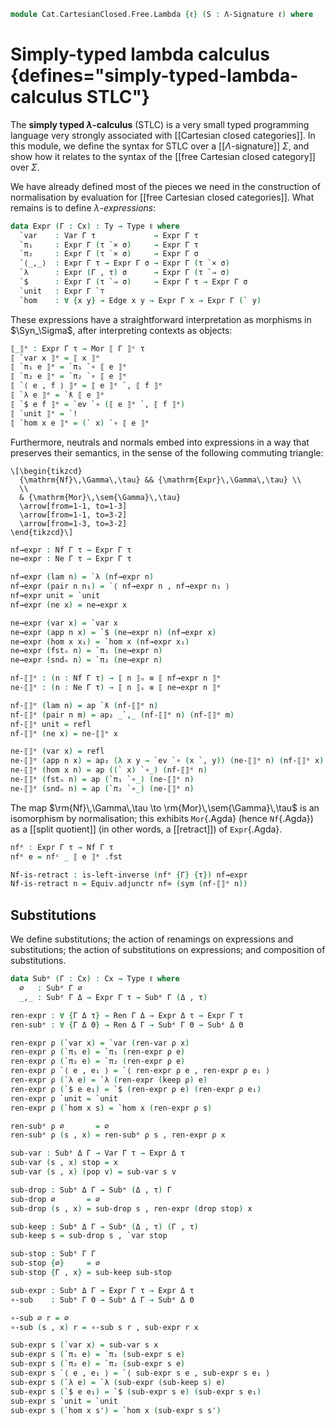 <!--
```agda
open import Cat.CartesianClosed.Free.Signature
open import Cat.Prelude
```
-->

```agda
module Cat.CartesianClosed.Free.Lambda {ℓ} (S : Λ-Signature ℓ) where
```

<!--
```agda
open import Cat.CartesianClosed.Free S
open Λ-Signature S renaming (Ob to Node ; Hom to Edge)
private variable
  Γ Δ Θ : Cx
  τ σ ρ : Ty
```
-->

# Simply-typed lambda calculus {defines="simply-typed-lambda-calculus STLC"}

The **simply typed $\lambda$-calculus** (STLC) is a very small typed
programming language very strongly associated with [[Cartesian closed
categories]]. In this module, we define the syntax for STLC over a
[[$\Lambda$-signature]] $\Sigma$, and show how it relates to the
syntax of the [[free Cartesian closed category]] over $\Sigma$.

We have already defined most of the pieces we need in the construction
of normalisation by evaluation for [[free Cartesian closed categories]].
What remains is to define $\lambda$-*expressions*:

```agda
data Expr (Γ : Cx) : Ty → Type ℓ where
  `var    : Var Γ τ             → Expr Γ τ
  `π₁     : Expr Γ (τ `× σ)     → Expr Γ τ
  `π₂     : Expr Γ (τ `× σ)     → Expr Γ σ
  `⟨_,_⟩  : Expr Γ τ → Expr Γ σ → Expr Γ (τ `× σ)
  `λ      : Expr (Γ , τ) σ      → Expr Γ (τ `⇒ σ)
  `$      : Expr Γ (τ `⇒ σ)     → Expr Γ τ → Expr Γ σ
  `unit   : Expr Γ `⊤
  `hom    : ∀ {x y} → Edge x y → Expr Γ x → Expr Γ (` y)
```

These expressions have a straightforward interpretation as morphisms in
$\Syn_\Sigma$, after interpreting contexts as objects:

```agda
⟦_⟧ᵉ : Expr Γ τ → Mor ⟦ Γ ⟧ᶜ τ
⟦ `var x ⟧ᵉ = ⟦ x ⟧ⁿ
⟦ `π₁ e ⟧ᵉ = `π₁ `∘ ⟦ e ⟧ᵉ
⟦ `π₂ e ⟧ᵉ = `π₂ `∘ ⟦ e ⟧ᵉ
⟦ `⟨ e , f ⟩ ⟧ᵉ = ⟦ e ⟧ᵉ `, ⟦ f ⟧ᵉ
⟦ `λ e ⟧ᵉ = `ƛ ⟦ e ⟧ᵉ
⟦ `$ e f ⟧ᵉ = `ev `∘ (⟦ e ⟧ᵉ `, ⟦ f ⟧ᵉ)
⟦ `unit ⟧ᵉ = `!
⟦ `hom x e ⟧ᵉ = (` x) `∘ ⟦ e ⟧ᵉ
```

Furthermore, neutrals and normals embed into expressions in a way that
preserves their semantics, in the sense of the following commuting
triangle:

~~~{.quiver}
\[\begin{tikzcd}
  {\mathrm{Nf}\,\Gamma\,\tau} && {\mathrm{Expr}\,\Gamma\,\tau} \\
  \\
  & {\mathrm{Mor}\,\sem{\Gamma}\,\tau}
  \arrow[from=1-1, to=1-3]
  \arrow[from=1-1, to=3-2]
  \arrow[from=1-3, to=3-2]
\end{tikzcd}\]
~~~

```agda
nf→expr : Nf Γ τ → Expr Γ τ
ne→expr : Ne Γ τ → Expr Γ τ

nf→expr (lam n) = `λ (nf→expr n)
nf→expr (pair n n₁) = `⟨ nf→expr n , nf→expr n₁ ⟩
nf→expr unit = `unit
nf→expr (ne x) = ne→expr x

ne→expr (var x) = `var x
ne→expr (app n x) = `$ (ne→expr n) (nf→expr x)
ne→expr (hom x x₁) = `hom x (nf→expr x₁)
ne→expr (fstₙ n) = `π₁ (ne→expr n)
ne→expr (sndₙ n) = `π₂ (ne→expr n)

nf-⟦⟧ᵉ : (n : Nf Γ τ) → ⟦ n ⟧ₙ ≡ ⟦ nf→expr n ⟧ᵉ
ne-⟦⟧ᵉ : (n : Ne Γ τ) → ⟦ n ⟧ₛ ≡ ⟦ ne→expr n ⟧ᵉ

nf-⟦⟧ᵉ (lam n) = ap `ƛ (nf-⟦⟧ᵉ n)
nf-⟦⟧ᵉ (pair n m) = ap₂ _`,_ (nf-⟦⟧ᵉ n) (nf-⟦⟧ᵉ m)
nf-⟦⟧ᵉ unit = refl
nf-⟦⟧ᵉ (ne x) = ne-⟦⟧ᵉ x

ne-⟦⟧ᵉ (var x) = refl
ne-⟦⟧ᵉ (app n x) = ap₂ (λ x y → `ev `∘ (x `, y)) (ne-⟦⟧ᵉ n) (nf-⟦⟧ᵉ x)
ne-⟦⟧ᵉ (hom x n) = ap ((` x) `∘_) (nf-⟦⟧ᵉ n)
ne-⟦⟧ᵉ (fstₙ n) = ap (`π₁ `∘_) (ne-⟦⟧ᵉ n)
ne-⟦⟧ᵉ (sndₙ n) = ap (`π₂ `∘_) (ne-⟦⟧ᵉ n)
```

The map $\rm{Nf}\,\Gamma\,\tau \to \rm{Mor}\,\sem{\Gamma}\,\tau$ is an
isomorphism by normalisation; this exhibits `Mor`{.Agda} (hence
`Nf`{.Agda}) as a [[split quotient]] (in other words, a [[retract]]) of
`Expr`{.Agda}.

```agda
nfᵉ : Expr Γ τ → Nf Γ τ
nfᵉ e = nfᶜ _ ⟦ e ⟧ᵉ .fst

Nf-is-retract : is-left-inverse (nfᵉ {Γ} {τ}) nf→expr
Nf-is-retract n = Equiv.adjunctr nf≃ (sym (nf-⟦⟧ᵉ n))
```

## Substitutions

We define substitutions; the action of renamings on expressions and
substitutions; the action of substitutions on expressions; and
composition of substitutions.

```agda
data Subᵉ (Γ : Cx) : Cx → Type ℓ where
  ∅   : Subᵉ Γ ∅
  _,_ : Subᵉ Γ Δ → Expr Γ τ → Subᵉ Γ (Δ , τ)

ren-expr : ∀ {Γ Δ τ} → Ren Γ Δ → Expr Δ τ → Expr Γ τ
ren-subᵉ : ∀ {Γ Δ Θ} → Ren Δ Γ → Subᵉ Γ Θ → Subᵉ Δ Θ

ren-expr ρ (`var x) = `var (ren-var ρ x)
ren-expr ρ (`π₁ e) = `π₁ (ren-expr ρ e)
ren-expr ρ (`π₂ e) = `π₂ (ren-expr ρ e)
ren-expr ρ `⟨ e , e₁ ⟩ = `⟨ ren-expr ρ e , ren-expr ρ e₁ ⟩
ren-expr ρ (`λ e) = `λ (ren-expr (keep ρ) e)
ren-expr ρ (`$ e e₁) = `$ (ren-expr ρ e) (ren-expr ρ e₁)
ren-expr ρ `unit = `unit
ren-expr ρ (`hom x s) = `hom x (ren-expr ρ s)

ren-subᵉ ρ ∅       = ∅
ren-subᵉ ρ (s , x) = ren-subᵉ ρ s , ren-expr ρ x

sub-var : Subᵉ Δ Γ → Var Γ τ → Expr Δ τ
sub-var (s , x) stop = x
sub-var (s , x) (pop v) = sub-var s v

sub-drop : Subᵉ Δ Γ → Subᵉ (Δ , τ) Γ
sub-drop ∅       = ∅
sub-drop (s , x) = sub-drop s , ren-expr (drop stop) x

sub-keep : Subᵉ Δ Γ → Subᵉ (Δ , τ) (Γ , τ)
sub-keep s = sub-drop s , `var stop

sub-stop : Subᵉ Γ Γ
sub-stop {∅}     = ∅
sub-stop {Γ , x} = sub-keep sub-stop

sub-expr : Subᵉ Δ Γ → Expr Γ τ → Expr Δ τ
∘-sub    : Subᵉ Γ Θ → Subᵉ Δ Γ → Subᵉ Δ Θ

∘-sub ∅ r = ∅
∘-sub (s , x) r = ∘-sub s r , sub-expr r x

sub-expr s (`var x) = sub-var s x
sub-expr s (`π₁ e) = `π₁ (sub-expr s e)
sub-expr s (`π₂ e) = `π₂ (sub-expr s e)
sub-expr s `⟨ e , e₁ ⟩ = `⟨ sub-expr s e , sub-expr s e₁ ⟩
sub-expr s (`λ e) = `λ (sub-expr (sub-keep s) e)
sub-expr s (`$ e e₁) = `$ (sub-expr s e) (sub-expr s e₁)
sub-expr s `unit = `unit
sub-expr s (`hom x s') = `hom x (sub-expr s s')
```
